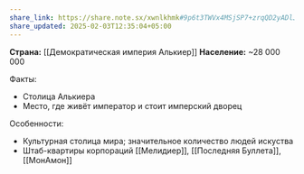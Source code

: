 ```yaml
---
share_link: https://share.note.sx/xwnlkhmk#9p6t3TWVx4MSjSP7+zrqQD2yADlJly0qajeJNxLrfp4
share_updated: 2025-02-03T12:35:04+05:00
---
```

**Страна:** [[Демократическая империя Алькиер]]
**Население:** ~28 000 000

Факты:
- Столица Алькиера
- Место, где живёт император и стоит имперский дворец

Особенности:
- Культурная столица мира; значительное количество людей искуства
- Штаб-квартиры корпораций [[Мелидиер]], [[Последняя Буллета]], [[МонАмон]]